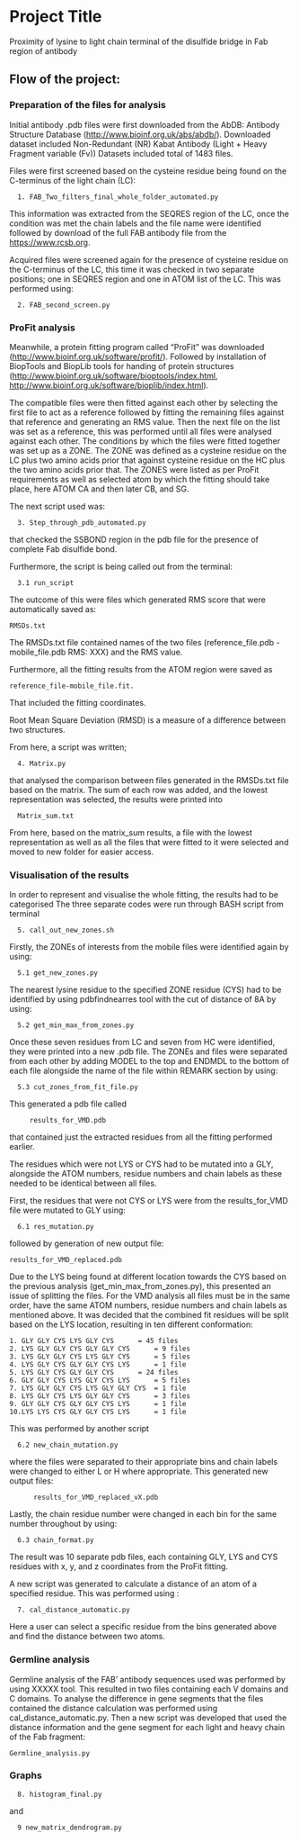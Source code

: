 # Project Title

Proximity of lysine to light chain terminal of the disulfide bridge in Fab region of antibody

## Flow of the project:

### Preparation of the files for analysis

Initial antibody .pdb files were first downloaded from the AbDB: Antibody Structure Database (http://www.bioinf.org.uk/abs/abdb/). Downloaded dataset included Non-Redundant (NR) Kabat Antibody (Light + Heavy Fragment variable (Fv)) Datasets included total of 1483 files.

Files were first screened based on the cysteine residue being found on the C-terminus of the light chain (LC):
```
  1. FAB_Two_filters_final_whole_folder_automated.py
```
This information was extracted from the SEQRES region of the LC, once the condition was met the chain labels and the file name were identified followed by download of the full FAB antibody file from the https://www.rcsb.org.

Acquired files were screened again for the presence of cysteine residue on the C-terminus of the LC, this time it was checked in two separate positions; one in SEQRES region and one in ATOM list of the LC. This was performed using: 

```
  2. FAB_second_screen.py
```

### ProFit analysis

Meanwhile, a protein fitting program called “ProFit” was downloaded (http://www.bioinf.org.uk/software/profit/). Followed by installation of BiopTools and BiopLib tools for handing of protein structures  (http://www.bioinf.org.uk/software/bioptools/index.html, http://www.bioinf.org.uk/software/bioplib/index.html).

The compatible files were then fitted against each other by selecting the first file to act as a reference followed by fitting the remaining files against that reference and generating an RMS value. Then the next file on the list was set as a reference, this was performed until all files were analysed against each other. The conditions by which the files were fitted together was set up as a ZONE. The ZONE was defined as a cysteine residue on the LC plus two amino acids prior that against cysteine residue on the HC plus the two amino acids prior that. The ZONES were listed as per ProFit requirements as well as selected atom by which the fitting should take place, here ATOM CA and then later CB, and SG.

The next script used was:
```
  3. Step_through_pdb_automated.py
```
that checked the SSBOND region in the pdb file for the presence of complete Fab disulfide bond. 

Furthermore, the script is being called out from the terminal:
```
  3.1 run_script 
```
The outcome of this were files which generated RMS score that were automatically saved as:
```
RMSDs.txt
```
The RMSDs.txt file contained names of the two files (reference_file.pdb -mobile_file.pdb RMS: XXX) and the RMS value. 

Furthermore, all the fitting results from the ATOM region were saved as 
```
reference_file-mobile_file.fit.
```
That included the fitting coordinates.

Root Mean Square Deviation (RMSD) is a measure of a difference between two structures.
 
            
 From here, a script was written;
```              
  4. Matrix.py
```
that analysed the comparison between files generated in the RMSDs.txt file based on the matrix. The sum of each row was added, and the lowest representation was selected, the results were printed into
```
  Matrix_sum.txt 
```
From here, based on the matrix_sum results, a file with the lowest representation as well as all the files that were fitted to it were selected and moved to new folder for easier access. 

### Visualisation of the results

In order to represent and visualise the whole fitting, the results had to be categorised
The three separate codes were run through BASH script from terminal
```
  5. call_out_new_zones.sh
```

Firstly, the ZONEs of interests from the mobile files were identified again by using:
```
  5.1 get_new_zones.py
```

The nearest lysine residue to the specified ZONE residue (CYS) had to be identified by using pdbfindnearres tool with the cut of distance of 8A by using:
```
  5.2 get_min_max_from_zones.py
```
Once these seven residues from LC and seven from HC were identified, they were printed into a new .pdb file. The ZONEs and files were separated from each other by adding MODEL to the top and ENDMDL to the bottom of each file alongside the name of the file within REMARK section by using:
```
  5.3 cut_zones_from_fit_file.py
```
This generated a pdb file called
```
     results_for_VMD.pdb
```
that contained just the extracted residues from all the fitting performed earlier.


The residues which were not LYS or CYS had to be mutated into a GLY, alongside the ATOM numbers, residue numbers and chain labels as these needed to be identical between all files. 

First, the residues that were not CYS or LYS were from the results_for_VMD file were mutated to GLY using:
 
```
  6.1 res_mutation.py
```
followed by generation of new output file:
```
results_for_VMD_replaced.pdb
```

Due to the LYS being found at different location towards the CYS based on the previous analysis (get_min_max_from_zones.py), this presented an issue of splitting the files. For the VMD analysis all files must be in the same order, have the same ATOM numbers, residue numbers and chain labels as mentioned above. It was decided that the combined fit residues will be split based on the LYS location, resulting in ten different conformation:

	1. GLY GLY CYS LYS GLY CYS		= 45 files
	2. LYS GLY GLY CYS GLY GLY CYS		= 9 files
	3. LYS GLY GLY CYS LYS GLY CYS		= 5 files	
	4. LYS GLY CYS GLY GLY CYS LYS		= 1 file
	5. LYS GLY CYS GLY GLY CYS 		= 24 files
	6. GLY GLY CYS LYS GLY CYS LYS		= 5 files	
	7. LYS GLY GLY CYS LYS GLY GLY CYS	= 1 file
	8. LYS GLY CYS LYS GLY GLY CYS		= 3 files
	9. GLY GLY CYS GLY GLY CYS LYS		= 1 file
	10.LYS LYS CYS GLY GLY CYS LYS		= 1 file

This was performed by another script 
```        
  6.2 new_chain_mutation.py
```
where the files were separated to their appropriate bins and chain labels were changed to either L or H where appropriate. This generated new output files:
```
      results_for_VMD_replaced_vX.pdb
```

Lastly, the chain residue number were changed in each bin for the same number throughout by using:
```
  6.3 chain_format.py
```
The result was 10 separate pdb files, each containing GLY, LYS and CYS residues with x, y, and z coordinates from the ProFit fitting.



A new script was generated to calculate a distance of an atom of a specified residue. This was performed using :
```
  7. cal_distance_automatic.py
```
Here a user can select a specific residue from the bins generated above and find the distance between two atoms.



### Germline analysis

Germline analysis of the FAB’ antibody sequences used was performed by using XXXXX tool. This resulted in two files containing each V domains and C domains. To analyse the difference in gene segments that the files contained the distance calculation was performed using cal_distance_automatic.py. Then a new script was developed that used the distance information and the gene segment for each light and heavy chain of the Fab fragment: 
```
Germline_analysis.py
```

### Graphs
```
  8. histogram_final.py
```
and
```
  9 new_matrix_dendrogram.py
```








